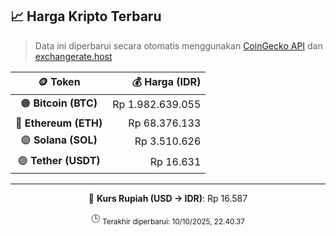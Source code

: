 

<!-- HARGA_KRIPTO -->
## 📈 Harga Kripto Terbaru

> Data ini diperbarui secara otomatis menggunakan [CoinGecko API](https://www.coingecko.com/) dan [exchangerate.host](https://exchangerate.host/)

<div align="center">

| 🪙 Token | 💰 Harga (IDR) |
|:------:|---------------:|
| 🟠 **Bitcoin (BTC)**   | Rp 1.982.639.055 |
| 🔵 **Ethereum (ETH)**  | Rp 68.376.133 |
| 🟣 **Solana (SOL)**    | Rp 3.510.626 |
| 🟢 **Tether (USDT)**   | Rp 16.631 |

---

💱 **Kurs Rupiah (USD → IDR)**: Rp 16.587

🕒 <sub>Terakhir diperbarui: 10/10/2025, 22.40.37</sub>

</div>
<!-- /HARGA_KRIPTO -->